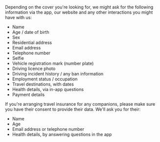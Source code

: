 Depending on the cover you're looking for, we might ask for the following information via the app, our website and any other interactions you might have with us:

- Name
- Age / date of birth
- Sex
- Residential address
- Email address
- Telephone number
- Selfie
- Vehicle registration mark (number plate)
- Driving licence photo
- Driving incident history / any ban information
- Employment status / occupation
- Travel destinations, with dates
- Health details, via in-app questions
- Payment details

If you're arranging travel insurance for any companions, please make sure you have their consent to provide their data. We'll ask you for their:

- Name
- Age
- Email address or telephone number
- Health details, by answering questions in the app
